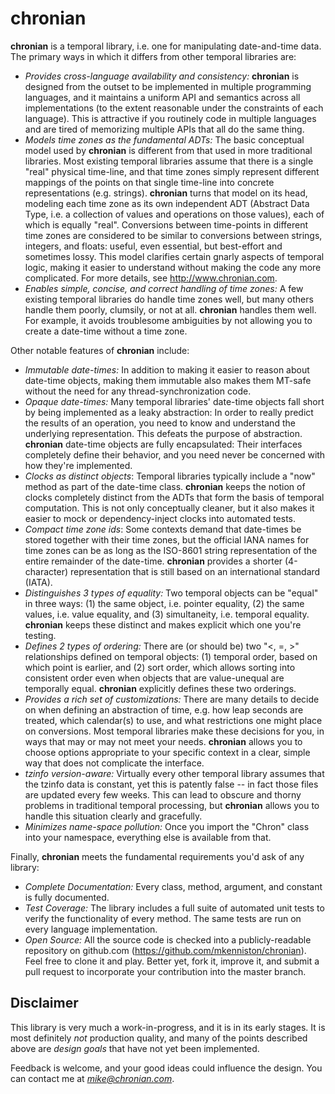 # chronian

**chronian** is a temporal library, i.e. one for manipulating date-and-time data.  The primary ways in which it differs from other temporal libraries are:

* *Provides cross-language availability and consistency:*  **chronian** is designed from the outset to be implemented in multiple programming languages, and it maintains a uniform API and semantics across all implementations (to the extent reasonable under the constraints of each language).  This is attractive if you routinely code in multiple languages and are tired of memorizing multiple APIs that all do the same thing.
* *Models time zones as the fundamental ADTs:*  The basic conceptual model used by **chronian** is different from that used in more traditional libraries.  Most existing temporal libraries assume that there is a single "real" physical time-line, and that time zones simply represent different mappings of the points on that single time-line into concrete representations (e.g. strings).  **chronian** turns that model on its head, modeling each time zone as its own independent ADT (Abstract Data Type, i.e. a collection of values and operations on those values), each of which is equally "real".  Conversions between time-points in different time zones are considered to be similar to conversions between strings, integers, and floats:  useful, even essential, but best-effort and sometimes lossy.  This model clarifies certain gnarly aspects of temporal logic, making it easier to understand without making the code any more complicated.  For more details, see http://www.chronian.com.
* *Enables simple, concise, and correct handling of time zones:*  A few existing temporal libraries do handle time zones well, but many others handle them poorly, clumsily, or not at all.  **chronian** handles them well.  For example, it avoids troublesome ambiguities by not allowing you to create a date-time without a time zone.

Other notable features of **chronian** include:

* *Immutable date-times:*  In addition to making it easier to reason about date-time objects, making them immutable also makes them MT-safe without the need for any thread-synchronization code.
* *Opaque date-times:*  Many temporal libraries' date-time objects fall short by being implemented as a leaky abstraction:  In order to really predict the results of an operation, you need to know and understand the underlying representation.  This defeats the purpose of abstraction.  **chronian** date-time objects are fully encapsulated:  Their interfaces completely define their behavior, and you need never be concerned with how they're implemented.
* *Clocks as distinct objects*:  Temporal libraries typically include a "now" method as part of the date-time class.  **chronian** keeps the notion of clocks completely distinct from the ADTs that form the basis of temporal computation.  This is not only conceptually cleaner, but it also makes it easier to mock or dependency-inject clocks into automated tests.
* *Compact time zone ids*:  Some contexts demand that date-times be stored together with their time zones, but the official IANA names for time zones can be as long as the ISO-8601 string representation of the entire remainder of the date-time.  **chronian** provides a shorter (4-character) representation that is still based on an international standard (IATA).
* *Distinguishes 3 types of equality:*  Two temporal objects can be "equal" in three ways:  (1) the same object, i.e. pointer equality, (2) the same values, i.e. value equality, and (3) simultaneity, i.e. temporal equality.  **chronian** keeps these distinct and makes explicit which one you're testing.
* *Defines 2 types of ordering:*  There are (or should be) two "<, =, >" relationships defined on temporal objects:  (1) temporal order, based on which point is earlier, and (2) sort order, which allows sorting into consistent order even when objects that are value-unequal are temporally equal.  **chronian** explicitly defines these two orderings.
* *Provides a rich set of customizations:*  There are many details to decide on when defining an abstraction of time, e.g. how leap seconds are treated, which calendar(s) to use, and what restrictions one might place on conversions.  Most temporal libraries make these decisions for you, in ways that may or may not meet your needs.  **chronian** allows you to choose options appropriate to your specific context in a clear, simple way that does not complicate the interface.
* *tzinfo version-aware:*  Virtually every other temporal library assumes that the tzinfo data is constant, yet this is patently false -- in fact those files are updated every few weeks.  This can lead to obscure and thorny problems in traditional temporal processing, but **chronian** allows you to handle this situation clearly and gracefully.
* *Minimizes name-space pollution:*  Once you import the "Chron" class into your namespace, everything else is available from that.

Finally, **chronian** meets the fundamental requirements you'd ask of any library:

* *Complete Documentation:*  Every class, method, argument, and constant is fully documented.
* *Test Coverage:*  The library includes a full suite of automated unit tests to verify the functionality of every method.  The same tests are run on every language implementation.
* *Open Source:*  All the source code is checked into a publicly-readable repository on github.com (https://github.com/mkenniston/chronian).  Feel free to clone it and play.  Better yet, fork it, improve it, and submit a pull request to incorporate your contribution into the master branch.

## Disclaimer

This library is very much a work-in-progress, and it is in its early stages.  It is most definitely *not* production quality, and many of the points described above are *design goals* that have not yet been implemented.

Feedback is welcome, and your good ideas could influence the design.  You can contact me at *mike@chronian.com*.
